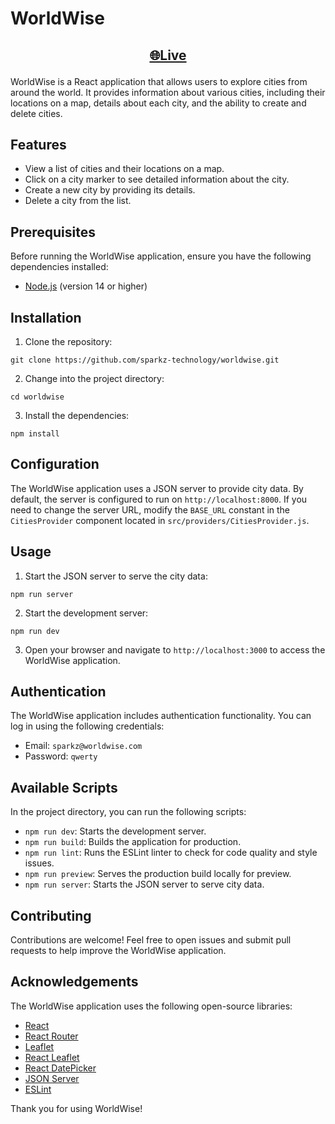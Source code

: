 # WorldWise
<h2 align="center">

[🌐Live](https://worldwise-murex.vercel.app/)
</h2>

WorldWise is a React application that allows users to explore cities from around the world. It provides information about various cities, including their locations on a map, details about each city, and the ability to create and delete cities.

## Features

- View a list of cities and their locations on a map.
- Click on a city marker to see detailed information about the city.
- Create a new city by providing its details.
- Delete a city from the list.

## Prerequisites

Before running the WorldWise application, ensure you have the following dependencies installed:

- [Node.js](https://nodejs.org) (version 14 or higher)

## Installation

1. Clone the repository:

```shell
git clone https://github.com/sparkz-technology/worldwise.git
```

2. Change into the project directory:

```shell
cd worldwise
```

3. Install the dependencies:

```shell
npm install
```

## Configuration

The WorldWise application uses a JSON server to provide city data. By default, the server is configured to run on `http://localhost:8000`. If you need to change the server URL, modify the `BASE_URL` constant in the `CitiesProvider` component located in `src/providers/CitiesProvider.js`.

## Usage

1. Start the JSON server to serve the city data:

```shell
npm run server
```

2. Start the development server:

```shell
npm run dev
```

3. Open your browser and navigate to `http://localhost:3000` to access the WorldWise application.

## Authentication

The WorldWise application includes authentication functionality. You can log in using the following credentials:

- Email: `sparkz@worldwise.com`
- Password: `qwerty`

## Available Scripts

In the project directory, you can run the following scripts:

- `npm run dev`: Starts the development server.
- `npm run build`: Builds the application for production.
- `npm run lint`: Runs the ESLint linter to check for code quality and style issues.
- `npm run preview`: Serves the production build locally for preview.
- `npm run server`: Starts the JSON server to serve city data.


## Contributing

Contributions are welcome! Feel free to open issues and submit pull requests to help improve the WorldWise application.

## Acknowledgements

The WorldWise application uses the following open-source libraries:

- [React](https://reactjs.org)
- [React Router](https://reactrouter.com)
- [Leaflet](https://leafletjs.com)
- [React Leaflet](https://react-leaflet.js.org)
- [React DatePicker](https://github.com/Hacker0x01/react-datepicker)
- [JSON Server](https://github.com/typicode/json-server)
- [ESLint](https://eslint.org)


Thank you for using WorldWise!
